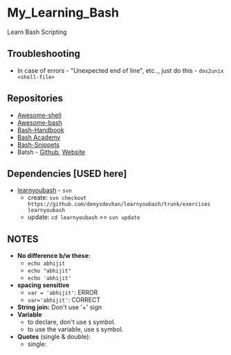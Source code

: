 # My_Learning_Bash
Learn Bash Scripting

## Troubleshooting
* In case of errors - "Unexpected end of line", etc.., just do this - `dos2unix <shell-file>`

## Repositories
* [Awesome-shell](https://github.com/alebcay/awesome-shell)
* [Awesome-bash](https://github.com/awesome-lists/awesome-bash)
* [Bash-Handbook](https://github.com/denysdovhan/bash-handbook)
* [Bash Academy](https://guide.bash.academy/)
* [Bash-Snippets](https://github.com/alexanderepstein/Bash-Snippets)
* Batsh - [Github](https://github.com/BYVoid/Batsh), [Website](https://batsh.org/)

## Dependencies [USED here]
* [learnyoubash](https://github.com/denysdovhan/learnyoubash)	- `svn`
	- create: `svn checkout https://github.com/denysdovhan/learnyoubash/trunk/exercises learnyoubash`
	- update: `cd learnyoubash` >> `svn update`

## NOTES
* __No difference b/w these:__
	- `echo abhijit`
	- `echo "abhijit"`
	- `echo 'abhijit'`
* __spacing sensitive__
	- `var = 'abhijit'`: ERROR
	- `var='abhijit'`: CORRECT
* __String join:__ Don't use '+' sign
* __Variable__
	- to declare, don't use `$` symbol.
	- to use the variable, use `$` symbol.
* __Quotes__ (single & double):
	- single:
	